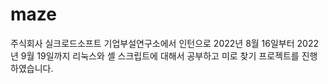 # maze
주식회사 실크로드소프트 기업부설연구소에서 인턴으로 2022년 8월 16일부터 2022년 9월 19일까지 리눅스와 셸 스크립트에 대해서 공부하고 미로 찾기 프로젝트를 진행하였습니다.
